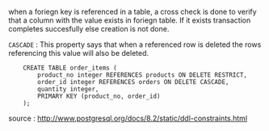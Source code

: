 when a foriegn key is referenced in a table, a cross check is done to verify that a column with the value exists in foriegn table. If it exists transaction completes succesfully else creation is not done. 

``CASCADE`` : This property says that when a referenced row is deleted the rows referencing this value will also be deleted.

		CREATE TABLE order_items (
		    product_no integer REFERENCES products ON DELETE RESTRICT,
		    order_id integer REFERENCES orders ON DELETE CASCADE,
		    quantity integer,
		    PRIMARY KEY (product_no, order_id)
		);

source : http://www.postgresql.org/docs/8.2/static/ddl-constraints.html

